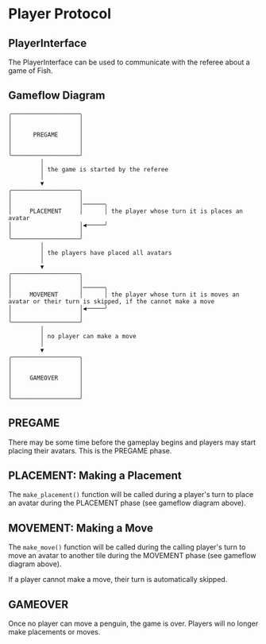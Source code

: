 # Player Protocol

## PlayerInterface
The PlayerInterface can be used to communicate with the referee about a game of Fish.

## Gameflow Diagram
```
╭───────────────────╮
│                   │
│                   │
│      PREGAME      │
│                   │
│                   │
╰───────────────────╯
         │
         │ the game is started by the referee
         │
         ▼
╭───────────────────╮
│                   │
│                   │──────╮
│     PLACEMENT     │      │ the player whose turn it is places an avatar
│                   │◀─────╯
│                   │
╰───────────────────╯
         │
         │ the players have placed all avatars
         │
         ▼
╭───────────────────╮
│                   │
│                   │──────╮
│     MOVEMENT      │      │ the player whose turn it is moves an avatar or their turn is skipped, if the cannot make a move
│                   │◀─────╯
│                   │
╰───────────────────╯
         │
         │ no player can make a move
         │
         ▼
╭───────────────────╮
│                   │
│                   │
│     GAMEOVER      │
│                   │
│                   │
╰───────────────────╯
```

## PREGAME
There may be some time before the gameplay begins and players may start placing their avatars. This is the PREGAME phase.

## PLACEMENT: Making a Placement
The `make_placement()` function will be called during a player's turn to place an avatar during the PLACEMENT phase (see gameflow diagram above).

## MOVEMENT: Making a Move
The `make_move()` function will be called during the calling player's turn to move an avatar to another tile during the MOVEMENT phase (see gameflow diagram above).

If a player cannot make a move, their turn is automatically skipped.

## GAMEOVER
Once no player can move a penguin, the game is over. Players will no longer make placements or moves.
